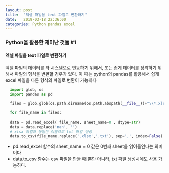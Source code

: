 ```yaml
---
layout: post
title:  "엑셀 파일을 text 파일로 변환하기"
date:   2019-03-18 22:36:00
categories: Python pandas excel
---
```


 
  
   
### Python을 활용한 재미난 것들 #1
#### 엑셀 파일을 text 파일로 변환하기

엑셀 파일의 데이터를 타 시스템으로 연동하기 위해서, 또는 쉽게 데이터를 정리하기 위해서 파일의 형식을 변환할 경우가 있다.
이 때는 python의 pandas를 활용해서 쉽게 excel 파일을 다른 형식의 파일로 변환이 가능하다


``` python
  import glob, os
  import pandas as pd

  files = glob.glob(os.path.dirname(os.path.abspath(__file__))+"\\*.xlsx")

  for file_name in files:
  
  data = pd.read_excel( file_name, sheet_name=0 , dtype=str)
  data = data.replace('nan', '')
  # xlsx 파일과 동일한 이름으로 txt 파일 생성
  data.to_csv(file_name.replace('.xlsx','.txt'), sep=',', index=False)
```


* pd.read_excel 함수의 sheet_name = 0 값은 0번째 sheet을 읽어들인다는 의미이다
* data.to_csv 함수는 csv 파일을 만들 때 뿐만 아니라, txt 파일 생성시에도 사용 가능하다.
